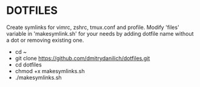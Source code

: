 # DOTFILES
Create symlinks for vimrc, zshrc, tmux.conf and profile. 
Modify 'files' variable in 'makesymlink.sh' for your needs by adding dotfile name without a dot or removing existing one.
* cd ~
* git clone https://github.com/dmitrydanilich/dotfiles.git
* cd dotfiles
* chmod +x makesymlinks.sh
* ./makesymlinks.sh
